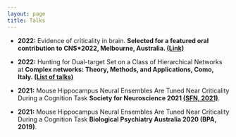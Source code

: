```yaml
---
layout: page
title: Talks
---
```


- <b>2022:</b> Evidence of criticality in brain. <b> Selected for a featured oral contribution to CNS*2022, Melbourne, Australia. <a href = "https://www.cnsorg.org/cns-2022-presentations">(Link)</a></b> 

- <b>2022:</b> Hunting for Dual-target Set on a Class of Hierarchical Networks at <b> Complex networks: Theory, Methods, and Applications, Como, Italy. <a href = "https://docs.google.com/spreadsheets/d/1Y-gQihPfZNo3eNBIMQ4C7sKKrlue_2SyOuqognUX6c4/edit#gid=0">(List of talks)</a></b> 

- <b>2021:</b> Mouse Hippocampus Neural Ensembles Are Tuned Near Criticality During a Cognition Task <b>Society for Neuroscience 2021 <a href="https://www.abstractsonline.com/pp8/#!/10485/presentation/21172">(SFN, 2021)</a></b>.  

- <b>2021:</b> Mouse Hippocampus Neural Ensembles Are Tuned Near Criticality During a Cognition Task <b>Biological Psychiatry Australia 2020 (BPA, 2019)</b>.  



 


<!--
My name is Inigo Montoya. I have the following qualities:

- I rock a great mustache
- I'm extremely loyal to my family

What else do you need?

### my history

To be honest, I'm having some trouble remembering right now, so why don't you just watch [my movie](http://en.wikipedia.org/wiki/The_Princess_Bride_%28film%29) and it will answer **all** your questions. -->
